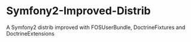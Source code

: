 Symfony2-Improved-Distrib
=========================

A Symfony2 distrib improved with FOSUserBundle, DoctrineFixtures and DoctrineExtensions